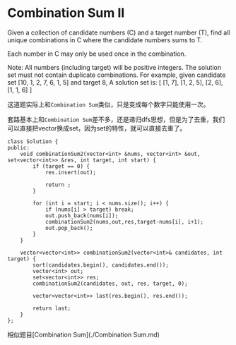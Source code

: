 Combination Sum II
===================

Given a collection of candidate numbers (C) and a target number (T), find all unique combinations in C where the candidate numbers sums to T.

Each number in C may only be used once in the combination.

Note:
All numbers (including target) will be positive integers.
The solution set must not contain duplicate combinations.
For example, given candidate set [10, 1, 2, 7, 6, 1, 5] and target 8,
A solution set is:
[
  [1, 7],
  [1, 2, 5],
  [2, 6],
  [1, 1, 6]
]

这道题实际上和`Combination Sum`类似，只是变成每个数字只能使用一次。

套路基本上和`Combination Sum`差不多，还是递归dfs思想，但是为了去重，我们可以直接把vector换成set，因为set的特性，就可以直接去重了。

```
class Solution {
public:
    void combinationSum2(vector<int> &nums, vector<int> &out, set<vector<int>> &res, int target, int start) {
        if (target == 0) {
            res.insert(out);

            return ;
        }

        for (int i = start; i < nums.size(); i++) {
            if (nums[i] > target) break;
            out.push_back(nums[i]);
            combinationSum2(nums,out,res,target-nums[i], i+1);
            out.pop_back();
        }
    }

    vector<vector<int>> combinationSum2(vector<int>& candidates, int target) {
        sort(candidates.begin(), candidates.end());
        vector<int> out;
        set<vector<int>> res;
        combinationSum2(candidates, out, res, target, 0);

        vector<vector<int>> last(res.begin(), res.end());

        return last;
    }
};
```


相似题目[Combination Sum](./Combination Sum.md)
